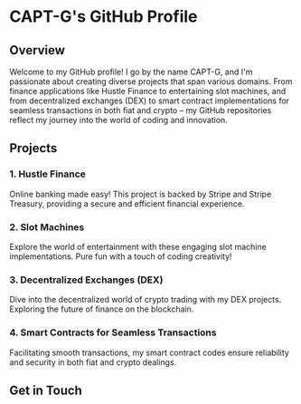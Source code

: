 # CAPT-G's GitHub Profile

## Overview

Welcome to my GitHub profile! I go by the name CAPT-G, and I'm passionate about creating diverse projects that span various domains. From finance applications like Hustle Finance to entertaining slot machines, and from decentralized exchanges (DEX) to smart contract implementations for seamless transactions in both fiat and crypto – my GitHub repositories reflect my journey into the world of coding and innovation.

## Projects

### 1. Hustle Finance
Online banking made easy! This project is backed by Stripe and Stripe Treasury, providing a secure and efficient financial experience.

### 2. Slot Machines
Explore the world of entertainment with these engaging slot machine implementations. Pure fun with a touch of coding creativity!

### 3. Decentralized Exchanges (DEX)
Dive into the decentralized world of crypto trading with my DEX projects. Exploring the future of finance on the blockchain.

### 4. Smart Contracts for Seamless Transactions
Facilitating smooth transactions, my smart contract codes ensure reliability and security in both fiat and crypto dealings.

## Get in Touch


<!---
CAPT-G/CAPT-G is a ✨ special ✨ repository because its `README.md` (this file) appears on your GitHub profile.
You can click the Preview link to take a look at your changes.
--->
